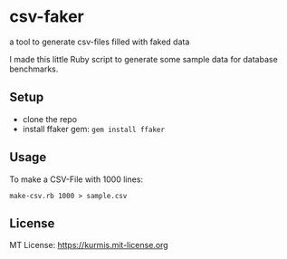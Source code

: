 # csv-faker
a tool to generate csv-files filled with faked data

I made this little Ruby script to generate some sample data for database benchmarks.

## Setup
* clone the repo 
* install ffaker gem: `gem install ffaker` 

## Usage

To make a CSV-File with 1000 lines:

    make-csv.rb 1000 > sample.csv
    
## License
MT License: <https://kurmis.mit-license.org>

